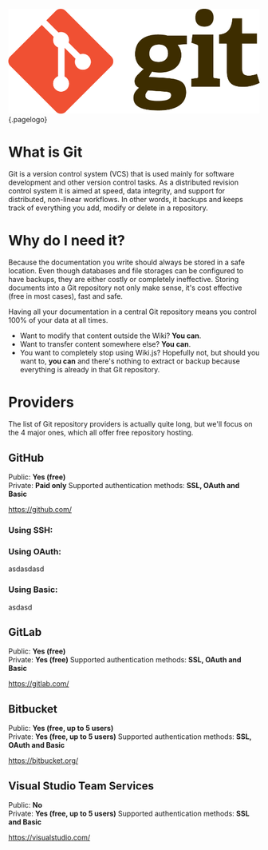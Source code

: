 <!-- TITLE: Git -->
<!-- SUBTITLE: Guide on connecting to various Git providers -->
![Git Logo](/uploads/page-icons/git-logo.png "Git Logo"){.pagelogo}
# What is Git
Git is a version control system (VCS) that is used mainly for software development and other version control tasks. As a distributed revision control system it is aimed at speed, data integrity, and support for distributed, non-linear workflows. In other words, it backups and keeps track of everything you add, modify or delete in a repository.
# Why do I need it?
Because the documentation you write should always be stored in a safe location. Even though databases and file storages can be configured to have backups, they are either costly or completely ineffective. Storing documents into a Git repository not only make sense, it's cost effective (free in most cases), fast and safe.

Having all your documentation in a central Git repository means you control 100% of your data at all times.
- Want to modify that content outside the Wiki? **You can**.
- Want to transfer content somewhere else? **You can**.
- You want to completely stop using Wiki.js? Hopefully not, but should you want to, **you can** and there's nothing to extract or backup because everything is already in that Git repository.
# Providers
The list of Git repository providers is actually quite long, but we'll focus on the 4 major ones, which all offer free repository hosting.

## GitHub

Public: **Yes (free)**  
Private: **Paid only**
Supported authentication methods: **SSL, OAuth and Basic**

https://github.com/

### Using SSH:


### Using OAuth:

asdasdasd

### Using Basic:

asdasd

## GitLab

Public: **Yes (free)**  
Private: **Yes (free)**
Supported authentication methods: **SSL, OAuth and Basic**

https://gitlab.com/

## Bitbucket

Public: **Yes (free, up to 5 users)**  
Private: **Yes (free, up to 5 users)**
Supported authentication methods: **SSL, OAuth and Basic**

https://bitbucket.org/

## Visual Studio Team Services

Public: **No**  
Private: **Yes (free, up to 5 users)**
Supported authentication methods: **SSL and Basic**

https://visualstudio.com/